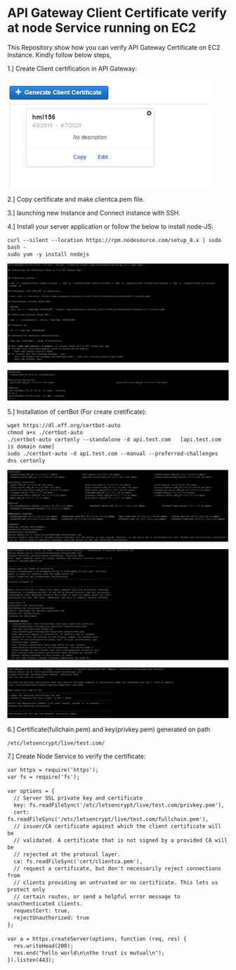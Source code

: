 # API Gateway Client Certificate verify at node Service running on EC2

This Repository show how you can verify API Gateway Certificate on EC2 Instance. Kindly follow below steps,

1.] Create Client certification in API Gateway:

![APIGW](https://github.com/yash-sonani/APIGatewayClientCertificateVerifyOnEC2/blob/master/APIGW-Client%20Certificate.png)

2.] Copy certificate and make clientca.pem file.

3.] launching new Instance and Connect instance with SSH.

4.] Install your server application or follow the below to install node-JS:

```
curl --silent --location https://rpm.nodesource.com/setup_8.x | sudo bash -
sudo yum -y install nodejs

```

![Install-Node-1](https://github.com/yash-sonani/APIGatewayClientCertificateVerifyOnEC2/blob/master/Node-Instalation-1.png)

![Install-Node-2](https://github.com/yash-sonani/APIGatewayClientCertificateVerifyOnEC2/blob/master/Node-Instalation-2.png)

5.] Installation of certBot (For create cretificate):

```
wget https://dl.eff.org/certbot-auto
chmod a+x ./certbot-auto
./certbot-auto certonly --standalone -d api.test.com   [api.test.com is domain name]
sudo ./certbot-auto -d api.test.com --manual --preferred-challenges dns certonly   
```

![Install-certBot-1](https://github.com/yash-sonani/APIGatewayClientCertificateVerifyOnEC2/blob/master/certBot-Installation-1.png)

![Install-certBot-2](https://github.com/yash-sonani/APIGatewayClientCertificateVerifyOnEC2/blob/master/certBot-Installation-2.png)

![Install-certBot-3](https://github.com/yash-sonani/APIGatewayClientCertificateVerifyOnEC2/blob/master/certBot-Installation-3.png)

6.] Certificate(fullchain.pem) and key(privkey.pem) generated on path

```
/etc/letsencrypt/live/test.com/
```

7.] Create Node Service to verify the certificate:

```
var https = require('https');
var fs = require('fs');

var options = {
  // Server SSL private key and certificate
  key: fs.readFileSync('/etc/letsencrypt/live/test.com/privkey.pem'),
  cert: fs.readFileSync('/etc/letsencrypt/live/test.com/fullchain.pem'),
  // issuer/CA certificate against which the client certificate will be
  // validated. A certificate that is not signed by a provided CA will be
  // rejected at the protocol layer.
  ca: fs.readFileSync('cert/clientca.pem'),
  // request a certificate, but don't necessarily reject connections from
  // clients providing an untrusted or no certificate. This lets us protect only
  // certain routes, or send a helpful error message to unauthenticated clients.
  requestCert: true,
  rejectUnauthorized: true
};

var a = https.createServer(options, function (req, res) {
  res.writeHead(200);
  res.end("hello world\n\nthe trust is mutual\n");
}).listen(443);
```

